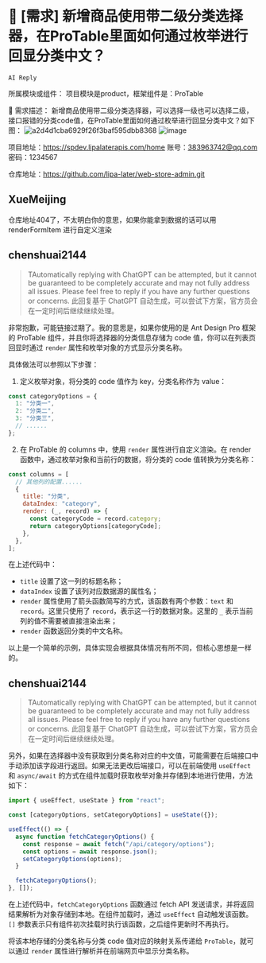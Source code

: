 # 👑 [需求] 新增商品使用带二级分类选择器，在ProTable里面如何通过枚举进行回显分类中文？

`AI Reply`

所属模块或组件：
项目模块是product，框架组件是：ProTable

🥰 需求描述：
新增商品使用带二级分类选择器，可以选择一级也可以选择二级，接口报错的分类code值，在ProTable里面如何通过枚举进行回显分类中文？如下图：
![a2d4d1cba6929f26f3baf595dbb8368](https://user-images.githubusercontent.com/105040671/222069126-c3c328dc-9f2d-4af4-93df-be2ec5843132.png)
![image](https://user-images.githubusercontent.com/105040671/222069258-7a2acfa1-ec46-46e0-8e82-40ce2d2ad9d2.png)

项目地址：https://spdev.lipalaterapis.com/home
账号：383963742@qq.com 密码：1234567

仓库地址：https://github.com/lipa-later/web-store-admin.git

## XueMeijing

仓库地址404了，不太明白你的意思，如果你能拿到数据的话可以用 renderFormItem 进行自定义渲染

## chenshuai2144

> TAutomatically replying with ChatGPT can be attempted, but it cannot be guaranteed to be completely accurate and may not fully address all issues. Please feel free to reply if you have any further questions or concerns.
> 此回复基于 ChatGPT 自动生成，可以尝试下方案，官方员会在一定时间后继续继续处理。

非常抱歉，可能链接过期了。我的意思是，如果你使用的是 Ant Design Pro 框架的 ProTable 组件，并且你将选择器的分类信息存储为 code 值，你可以在列表页回显时通过 `render` 属性和枚举对象的方式显示分类名称。

具体做法可以参照以下步骤：

1. 定义枚举对象，将分类的 code 值作为 key，分类名称作为 value：

```javascript
const categoryOptions = {
  1: "分类一",
  2: "分类二",
  3: "分类三",
  // ......
};
```

2. 在 ProTable 的 columns 中，使用 `render` 属性进行自定义渲染。在 render 函数中，通过枚举对象和当前行的数据，将分类的 code 值转换为分类名称：

```javascript
const columns = [
  // 其他列的配置......
  {
    title: "分类",
    dataIndex: "category",
    render: (_, record) => {
      const categoryCode = record.category;
      return categoryOptions[categoryCode];
    },
  },
];
```

在上述代码中：

- `title` 设置了这一列的标题名称；
- `dataIndex` 设置了该列对应数据源的属性名；
- `render` 属性使用了箭头函数简写的方式，该函数有两个参数：`text` 和 `record`。这里只使用了 `record`，表示这一行的数据对象。这里的 `_` 表示当前列的值不需要被直接渲染出来；
- `render` 函数返回分类的中文名称。

以上是一个简单的示例，具体实现会根据具体情况有所不同，但核心思想是一样的。

## chenshuai2144

> TAutomatically replying with ChatGPT can be attempted, but it cannot be guaranteed to be completely accurate and may not fully address all issues. Please feel free to reply if you have any further questions or concerns.
> 此回复基于 ChatGPT 自动生成，可以尝试下方案，官方员会在一定时间后继续继续处理。

另外，如果在选择器中没有获取到分类名称对应的中文值，可能需要在后端接口中手动添加该字段进行返回。如果无法更改后端接口，可以在前端使用 `useEffect` 和 `async/await` 的方式在组件加载时获取枚举对象并存储到本地进行使用，方法如下：

```javascript
import { useEffect, useState } from "react";

const [categoryOptions, setCategoryOptions] = useState({});

useEffect(() => {
  async function fetchCategoryOptions() {
    const response = await fetch("/api/category/options");
    const options = await response.json();
    setCategoryOptions(options);
  }

  fetchCategoryOptions();
}, []);
```

在上述代码中，`fetchCategoryOptions` 函数通过 fetch API 发送请求，并将返回结果解析为对象存储到本地。在组件加载时，通过 `useEffect` 自动触发该函数。 `[]` 参数表示只有组件初次挂载时执行该函数，之后组件更新时不再执行。

将该本地存储的分类名称与分类 code 值对应的映射关系传递给 `ProTable`，就可以通过 `render` 属性进行解析并在前端网页中显示分类名称。
